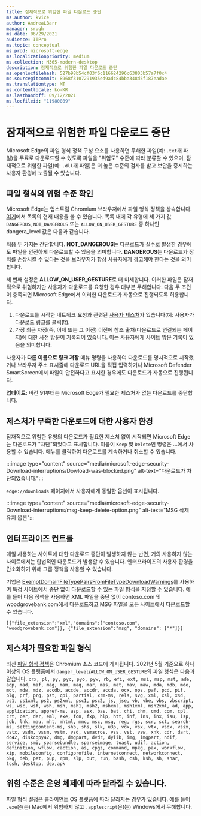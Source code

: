 ```yaml
---
title: 잠재적으로 위험한 파일 다운로드 중단
ms.author: kvice
author: AndreaLBarr
manager: srugh
ms.date: 06/29/2021
audience: ITPro
ms.topic: conceptual
ms.prod: microsoft-edge
ms.localizationpriority: medium
ms.collection: M365-modern-desktop
description: 잠재적으로 위험한 파일 다운로드 중단
ms.openlocfilehash: 527b98b54cf03f6c116624296c63803b57a7f0c4
ms.sourcegitcommit: 8968f3107291935ed9adc84bba348d5f187eadae
ms.translationtype: MT
ms.contentlocale: ko-KR
ms.lasthandoff: 09/12/2021
ms.locfileid: "11980089"
---
```

# <a name="interrupting-downloads-of-potentially-dangerous-files"></a>잠재적으로 위험한 파일 다운로드 중단

Microsoft Edge의 파일 형식 정책 구성 요소를 사용하면 무해한 파일(예: `.txt`개 파일)을 무료로 다운로드할 수 있도록 파일을 "위험도" 수준에 따라 분류할 수 있으며, 잠재적으로 위험한 파일(예: `.dll`개 파일)은 더 높은 수준의 검사를 받고 보안을 중시하는 사용자 환경에 노출될 수 있습니다.

## <a name="determining-the-danger-level-of-a-file-type"></a>파일 형식의 위험 수준 확인

Microsoft Edge는 업스트림 Chromium 브라우저에서 파일 형식 정책을 상속합니다. [여기](https://source.chromium.org/chromium/chromium/src/+/main:components/safe_browsing/core/resources/download_file_types.asciipb)에서 목록의 현재 내용을 볼 수 있습니다. 목록 내에 각 유형에 세 가지 값 `DANGEROUS`, `NOT_DANGEROUS` 또는 `ALLOW_ON_USER_GESTURE` 중 하나인 dangera_level 값은 다음과 같습니다.

처음 두 가지는 간단합니다. **NOT_DANGEROUS**는 다운로드가 실수로 발생한 경우에도 파일을 안전하게 다운로드할 수 있음을 의미합니다. **DANGEROUS**는 다운로드가 장치를 손상시킬 수 있다는 것을 브라우저가 항상 사용자에게 경고해야 한다는 것을 의미합니다.

세 번째 설정은 **ALLOW_ON_USER_GESTURE**로 더 미세합니다. 이러한 파일은 잠재적으로 위험하지만 사용자가 다운로드를 요청한 경우 대부분 무해합니다. 다음 두 조건이 충족되면 Microsoft Edge에서 이러한 다운로드가 자동으로 진행되도록 허용합니다.

1. 다운로드를 시작한 네트워크 요청과 관련된 [사용자 제스처](https://textslashplain.com/2020/05/18/browser-basics-user-gestures/)가 있습니다(예: 사용자가 다운로드 링크를 클릭함).
2. 가장 최근 자정(즉, 어제 또는 그 이전) 이전에 참조 출처(다운로드로 연결되는 페이지)에 대한 사전 방문이 기록되어 있습니다. 이는 사용자에게 사이트 방문 기록이 있음을 의미합니다.

사용자가 **다른 이름으로 링크 저장** 메뉴 명령을 사용하여 다운로드를 명시적으로 시작했거나 브라우저 주소 표시줄에 다운로드 URL을 직접 입력하거나 Microsoft Defender SmartScreen에서 파일이 안전하다고 표시한 경우에도 다운로드가 자동으로 진행됩니다.

**업데이트:** 버전 91부터는 Microsoft Edge가 필요한 제스처가 없는 다운로드를 중단합니다.

## <a name="user-experience-for-downloads-lacking-gestures"></a>제스처가 부족한 다운로드에 대한 사용자 환경

잠재적으로 위험한 유형의 다운로드가 필요한 제스처 없이 시작되면 Microsoft Edge는 다운로드가 "차단"되었다고 표시합니다. 이름이 `Keep` 및 `Delete`인 명령은 ...에서 사용할 수 있습니다. 메뉴를 클릭하여 다운로드를 계속하거나 취소할 수 있습니다.

:::image type="content" source="media/microsoft-edge-security-Download-interruptions/Dowload-was-blocked.png" alt-text="다운로드가 차단되었습니다.":::

`edge://downloads` 페이지에서 사용자에게 동일한 옵션이 표시됩니다.

:::image type="content" source="media/microsoft-edge-security-Download-interruptions/msg-keep-delete-option.png" alt-text="MSG 삭제 유지 옵션":::

## <a name="enterprise-controls"></a>엔터프라이즈 컨트롤

매일 사용하는 사이트에 대한 다운로드 중단이 발생하지 않는 반면, 거의 사용하지 않는 사이트에서는 합법적인 다운로드가 발생할 수 있습니다. 엔터프라이즈의 사용자 환경을 간소화하기 위해 그룹 정책을 사용할 수 있습니다.

기업은 [ExemptDomainFileTypePairsFromFileTypeDownloadWarnings](/deployedge/microsoft-edge-policies#exemptdomainfiletypepairsfromfiletypedownloadwarnings)를 사용하여 특정 사이트에서 중단 없이 다운로드할 수 있는 파일 형식을 지정할 수 있습니다. 예를 들어 다음 정책을 사용하면 XML 파일을 중단 없이 contoso.com 및 woodgrovebank.com에서 다운로드하고 MSG 파일을 모든 사이트에서 다운로드할 수 있습니다.

`[{"file_extension":"xml","domains":["contoso.com", "woodgrovebank.com"]},
{"file_extension":"msg", "domains": ["*"]}]`

## <a name="file-types-requiring-a-gesture"></a>제스처가 필요한 파일 형식

최신 [파일 형식 정책](https://source.chromium.org/chromium/chromium/src/+/main:components/safe_browsing/core/resources/download_file_types.asciipb)은 Chromium 소스 코드에 게시됩니다. 2021년 5월 기준으로 하나 이상의 OS 플랫폼에서 `danger_level`/`ALLOW_ON_USER_GESTURE`의 파일 형식은 다음과 같습니다.
`crx, pl, py, pyc, pyo, pyw, rb, efi, oxt, msi, msp, mst, ade, adp, mad, maf, mag, mam, maq, mar, mas, mat, mav, maw, mda, mdb, mde, mdt, mdw, mdz, accdb, accde, accdr, accda, ocx, ops, paf, pcd, pif, plg, prf, prg, pst, cpi, partial, xrm-ms, rels, svg, xml, xsl, xsd, ps1, ps1xml, ps2, ps2xml, psc1, psc2, js, jse, vb, vbe, vbs, vbscript, ws, wsc, wsf, wsh, msh, msh1, msh2, mshxml, msh1xml, msh2xml, ad, app, application, appref-ms, asp, asx, bas, bat, chi, chm, cmd, com, cpl, crt, cer, der, eml, exe, fon, fxp, hlp, htt, inf, ins, inx, isu, isp, job, lnk, mau, mht, mhtml, mmc, msc, msg, reg, rgs, scr, sct, search-ms, settingcontent-ms, shb, shs, slk, u3p, vdx, vsx, vtx, vsdx, vssx, vstx, vsdm, vssm, vstm, vsd, vsmacros, vss, vst, vsw, xnk, cdr, dart, dc42, diskcopy42, dmg, dmgpart, dvdr, dylib, img, imgpart, ndif, service, smi, sparsebundle, sparseimage, toast, udif, action, definition, wflow, caction, as, cpgz, command, mpkg, pax, workflow, xip, mobileconfig, configprofile, internetconnect, networkconnect, pkg, deb, pet, pup, rpm, slp, out, run, bash, csh, ksh, sh, shar, tcsh, desktop, dex,apk`

## <a name="danger-level-may-vary-by-operating-system"></a>위험 수준은 운영 체제에 따라 달라질 수 있습니다.

파일 형식 설정은 클라이언트 OS 플랫폼에 따라 달라지는 경우가 있습니다. 예를 들어 `.exe`은(는) Mac에서 위험하지 않고 `.applescript`은(는) Windows에서 무해합니다.
